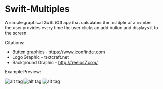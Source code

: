 # Swift-Multiples

A simple graphical Swift iOS app that calculates the multiple of a number the user provides every time the user clicks an add button and displays it to the screen.

Citations:


+ Button graphics - https://www.iconfinder.com
+ Logo Graphic - textcraft.net
+ Background Graphic - http://freeios7.com/

Example Preview:

![alt tag](https://cloud.githubusercontent.com/assets/16005119/11416274/f9a592d8-93c0-11e5-9b6a-f6d096008047.png)
![alt tag](https://cloud.githubusercontent.com/assets/16005119/11416275/00ca7538-93c1-11e5-8911-1418f04a05f3.png)
![alt tag](https://cloud.githubusercontent.com/assets/16005119/11416279/05976530-93c1-11e5-9910-519b0563c035.png)


